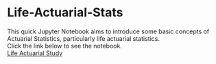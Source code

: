 # Life-Actuarial-Stats
This quick Jupyter Notebook aims to introduce some basic concepts of Actuarial Statistics, particularly life actuarial statistics.<br>
Click the link below to see the notebook.<br>
[Life Actuarial Study](https://github.com/Joevalencia/Life-Actuarial-Stats/blob/master/Life%20Actuarial%20Study.ipynb)
